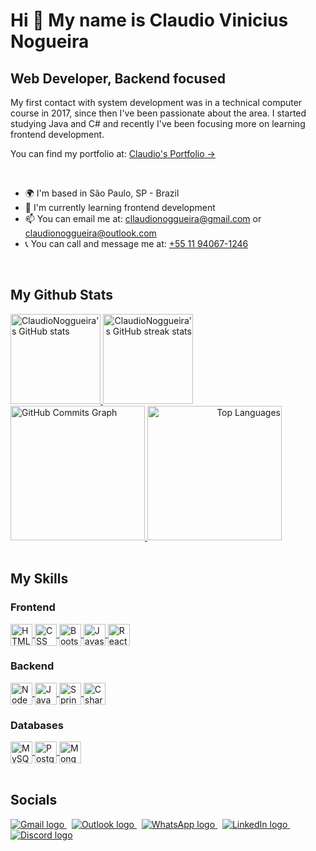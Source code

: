Hi 👋 My name is Claudio Vinicius Nogueira
==========================================

Web Developer, Backend focused
-------------------------------------

My first contact with system development was in a technical computer course in 2017, since then I've been passionate about the area. I started studying Java and C# and recently I've been focusing more on learning frontend development.

<span>You can find my portfolio at: </span>
<a href="https://portfolio-claudionogueira.netlify.app/" target="_blank">
  Claudio's Portfolio &rarr;
</a>

<br>

* 🌍  I'm based in São Paulo, SP - Brazil
* 🧠  I'm currently learning frontend development
* 📫  You can email me at: [cllaudionoggueira@gmail.com](mailto:cllaudionoggueira@gmail.com) or [claudionoggueira@outlook.com](mailto:claudionoggueira@outlook.com)
* 📞  You can call and message me at: [+55 11 94067-1246](https://api.whatsapp.com/send?phone=5511940671246&text=Contato%20-%20Claudio%20Vinicius%20Nogueira)

<br>

## My Github Stats

<div style="display: inline_block">
  <a href="http://www.github.com/ClaudioNoggueira" align="left">
    <img height="144rem" src="https://github-readme-stats.vercel.app/api?username=ClaudioNoggueira&show_icons=true&hide=contribs,issues&count_private=true&title_color=10b981&text_color=ffffff&icon_color=10b981&bg_color=1c1917&hide_border=true&show_icons=true" alt="ClaudioNoggueira's GitHub stats" />
  </a>

  <a href="http://www.github.com/ClaudioNoggueira" align="right">
    <img height="144rem" src="https://github-readme-streak-stats.herokuapp.com/?user=ClaudioNoggueira&stroke=ffffff&background=1c1917&ring=10b981&fire=10b981&currStreakNum=ffffff&currStreakLabel=10b981&sideNums=ffffff&sideLabels=ffffff&dates=ffffff&hide_border=true" alt="ClaudioNoggueira's GitHub streak stats"/>
  </a>
</div>

<div style="display: inline_block">
  <a href="http://www.github.com/ClaudioNoggueira">
    <img height="215rem" src="https://activity-graph.herokuapp.com/graph?username=ClaudioNoggueira&bg_color=1c1917&color=ffffff&line=10b981&point=ffffff&area_color=1c1917&area=true&hide_border=true&custom_title=GitHub%20Commits%20Graph" alt="GitHub Commits Graph" />
  </a>

  <a href="https://github.com/ClaudioNoggueira" align="right">
    <img height="215rem"  src="https://github-readme-stats.vercel.app/api/top-langs/?username=ClaudioNoggueira&langs_count=5&title_color=10b981&text_color=ffffff&icon_color=10b981&bg_color=1c1917&hide_border=true&locale=en&custom_title=Top%20%Languages" alt="Top Languages" />
  </a>
</div>
  
<br>
  
## My Skills

### Frontend
<div style="display: inline_block">
  <a href="https://developer.mozilla.org/en-US/docs/Glossary/HTML5" target="_blank">
    <img align="center" alt="HTML" title="HTML5" height="35" src="https://img.shields.io/badge/HTML5-E34F26?style=for-the-badge&logo=html5&logoColor=white">
  </a>
  <a href="https://developer.mozilla.org/en-US/docs/Web/CSS">
    <img align="center" alt="CSS" title="CSS3" height="35" src="https://img.shields.io/badge/CSS3-1572B6?style=for-the-badge&logo=css3&logoColor=white">
  </a>
  <a href="https://getbootstrap.com/">
    <img align="center" alt="Bootstrap" title="Bootstrap" height="35" src="https://img.shields.io/badge/Bootstrap-563D7C?style=for-the-badge&logo=bootstrap&logoColor=white">
  </a>
  <a href="https://www.javascript.com/">
    <img align="center" alt="Javascript" title="Javascript" height="35" src="https://img.shields.io/badge/JavaScript-F7DF1E?style=for-the-badge&logo=javascript&logoColor=black">
  </a>
<!--   <a href="https://www.typescriptlang.org/">
    <img align="center" alt="Ts" title="Typescript" height="35" src="https://img.shields.io/badge/TypeScript-007ACC?style=for-the-badge&logo=typescript&logoColor=white">
  </a> -->
  <a href="https://reactjs.org/">
    <img align="center" alt="ReactJS" title="ReactJS" height="35" src="https://img.shields.io/badge/React-20232A?style=for-the-badge&logo=react&logoColor=61DAFB">
  </a>
  
</div>

### Backend
<div style="display: inline_block">
  <a href="https://nodejs.org/en/">
    <img align="center" alt="NodeJS" title="NodeJS" height="35" src="https://img.shields.io/badge/Node.js-43853D?style=for-the-badge&logo=node.js&logoColor=white">
  </a>
  <a href="https://www.java.com/en/">
    <img align="center" alt="Java" title="Java" height="35" src="https://img.shields.io/badge/Java-E51F24?style=for-the-badge&logo=java&logoColor=white">
  </a>
  <a href="https://spring.io/">
    <img align="center" alt="Spring" title="Spring Boot" height="35" src="https://img.shields.io/badge/Spring-6DB33F?style=for-the-badge&logo=spring&logoColor=white">
  </a>
  <a href="https://docs.microsoft.com/en-us/dotnet/csharp/">
    <img align="center" alt="Csharp" title="C#" height="35" src="https://img.shields.io/badge/C%23-370085?style=for-the-badge&logo=c-sharp&logoColor=white">
  </a>
</div>

### Databases
<div style="display: inline_block">
  <a href="https://www.mysql.com/">
    <img align="center" alt="MySQL" title="MySQL" height="35" src="https://img.shields.io/badge/MySQL-005C84?style=for-the-badge&logo=mysql&logoColor=white">
  </a>
  <a href="https://www.postgresql.org/">
    <img align="center" alt="PostgreSQL" title="PostgreSQL" height="35" src="https://img.shields.io/badge/PostgreSQL-316192?style=for-the-badge&logo=postgresql&logoColor=white">
  </a>
  <a href="https://www.mongodb.com/">
    <img align="center" alt="MongoDB" title="MongoDB" height="35" src="https://img.shields.io/badge/MongoDB-4EA94B?style=for-the-badge&logo=mongodb&logoColor=white">
  </a>
</div>

<br>
  
## Socials
<div style="display: inline_block">
  <a href = "mailto:cllaudionoggueira@gmail.com">
    <img title="Gmail" src="https://img.icons8.com/color/48/000000/gmail-new.png" target="_blank" alt="Gmail logo">
  </a>
  &nbsp;
  <a href="mailto:claudionoggueira@outlook.com">
    <img title="Outlook" src="https://img.icons8.com/color/48/000000/ms-outlook.png" target="_blank" alt="Outlook logo">
  </a>
  &nbsp;   
  <a href= "https://api.whatsapp.com/send?phone=5511940671246&text=Contato%20-%20Claudio%20Vinicius%20Nogueira">
    <img title="WhatsApp" src="https://img.icons8.com/color/48/000000/whatsapp--v1.png" alt="WhatsApp logo">
  </a>
  &nbsp;
  <a href="https://www.linkedin.com/in/claudio-nogueira-3bb856145/" target="_blank">
    <img title="LinkedIn" src="https://img.icons8.com/color/48/000000/linkedin.png" target="_blank" alt="LinkedIn logo">
  </a>
  &nbsp;
  <a href="https://discord.com/users/ClaudioNogueira#7216" rel="noreferrer">
    <img title="Discord" src="https://img.icons8.com/fluency/48/000000/discord-logo.png" target="_blank" alt="Discord logo">
  </a>
</div>
